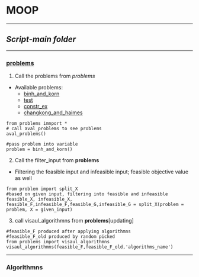 # MOOP

----

## *Script-main folder*

----
### [problems](https://en.wikipedia.org/wiki/Test_functions_for_optimization)
  1. Call the problems from *problems*
  
   - Available problems:
      - [binh_and_korn](https://en.wikipedia.org/wiki/File:Binh_and_Korn_function.pdf)
      - [test](https://en.wikipedia.org/wiki/File:Test_function_4_-_Binh.pdf)
      - [constr_ex](https://en.wikipedia.org/wiki/File:Constr-Ex_problem.pdf)
      - [changkong_and_haimes](https://en.wikipedia.org/wiki/File:Chakong_and_Haimes_function.pdf)
  
   
```
from problems imnport *
# call aval_problems to see problems
aval_problems()

#pass problem into variable
problem = binh_and_korn()
```
  2. Call the filter_input from **problems**

   - Filtering the feasible input and infeasible input; feasible objective value as well
```
from problem import split_X
#based on given input, filtering into feasible and infeasible
feasible_X, infeasible_X, feasible_F,infeasible_F,feasible_G,infeasible_G = split_X(problem = problem, X = given_input)
```

  3. call visaul_algorithmns from **problems**[updating]
```
#feasible_F produced after applying algorithmns
#feasible_F_old produced by random picked
from problems import visaul_algorithmns
visaul_algorithmns(feasible_F,feasible_F_old,'algorithms_name')

```
----
### Algorithmns

